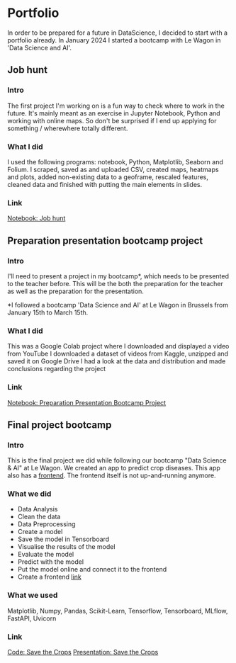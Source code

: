 # Portfolio
In order to be prepared for a future in DataScience, I decided to start with a portfolio already.
In January 2024 I started a bootcamp with Le Wagon in 'Data Science and AI'.

## Job hunt
### Intro
The first project I'm working on is a fun way to check where to work in the future. 
It's mainly meant as an exercise in Jupyter Notebook, Python and working with online maps.
So don't be surprised if I end up applying for something / wherewhere totally different.

### What I did
I used the following programs: notebook, Python, Matplotlib, Seaborn and Folium.
I scraped, saved as and uploaded CSV, created maps, heatmaps and plots, added non-existing data to a geoframe,
rescaled features, cleaned data and finished with putting the main elements in slides.

### Link
[Notebook: Job hunt](https://github.com/Zeegeuze/personal-exercises/blob/main/.ipynb_checkpoints/job_preparation-checkpoint.ipynb)

## Preparation presentation bootcamp project
### Intro
I'll need to present a project in my bootcamp*, which needs to be presented to the teacher before. This will be the both the preparation for the teacher as well as the preparation for the presentation.

*I followed a bootcamp 'Data Science and AI' at Le Wagon in Brussels from January 15th to March 15th.

### What I did
This was a Google Colab project where I downloaded and displayed a video from YouTube
I downloaded a dataset of videos from Kaggle, unzipped and saved it on Google Drive
I had a look at the data and distribution and made conclusions regarding the project

### Link
[Notebook: Preparation Presentation Bootcamp Project](https://github.com/Zeegeuze/personal-exercises/blob/main/Preparation_presentation_bootcamp_project.ipynb)

## Final project bootcamp
### Intro
This is the final project we did while following our bootcamp "Data Science & AI" at Le Wagon. We created an app to predict crop diseases. This app also has a [frontend](https://github.com/MahautHDL/save_the_crops_front). The frontend itself is not up-and-running anymore.

### What we did
* Data Analysis
* Clean the data
* Data Preprocessing
* Create a model
* Save the model in Tensorboard
* Visualise the results of the model
* Evaluate the model
* Predict with the model
* Put the model online and connect it to the frontend
* Create a frontend [link](https://github.com/MahautHDL/save_the_crops_front)

### What we used
Matplotlib, Numpy, Pandas, Scikit-Learn, Tensorflow, Tensorboard, MLflow, FastAPI, Uvicorn

### Link
[Code: Save the Crops](https://github.com/Zeegeuze/save_the_crops)
[Presentation: Save the Crops](https://www.youtube.com/watch?v=KWvrcZ72Myw)
